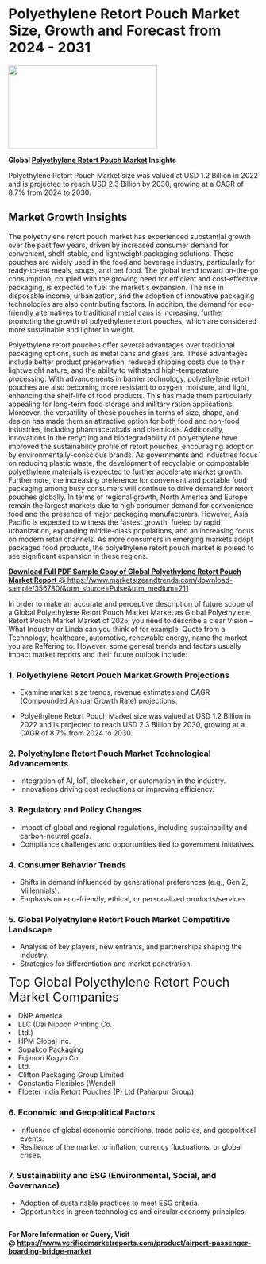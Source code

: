 <H1>Polyethylene Retort Pouch Market Size, Growth and Forecast from 2024 - 2031</H1><img class="aligncenter size-medium wp-image-584254" src="https://thirdeyenews.in/wp-content/uploads/2024/09/Global-Market-Research-300x168.jpeg" alt="" width="300" height="168" /><p><strong>Global&nbsp;<a href="https://www.marketsizeandtrends.com/download-sample/356780/&amp;utm_source=Pulse&amp;utm_medium=211">Polyethylene Retort Pouch Market</a> Insights</strong></p><p>Polyethylene Retort Pouch Market size was valued at USD 1.2 Billion in 2022 and is projected to reach USD 2.3 Billion by 2030, growing at a CAGR of 8.7% from 2024 to 2030.</p><p><h2>Market Growth Insights</h2> <p>The polyethylene retort pouch market has experienced substantial growth over the past few years, driven by increased consumer demand for convenient, shelf-stable, and lightweight packaging solutions. These pouches are widely used in the food and beverage industry, particularly for ready-to-eat meals, soups, and pet food. The global trend toward on-the-go consumption, coupled with the growing need for efficient and cost-effective packaging, is expected to fuel the market's expansion. The rise in disposable income, urbanization, and the adoption of innovative packaging technologies are also contributing factors. In addition, the demand for eco-friendly alternatives to traditional metal cans is increasing, further promoting the growth of polyethylene retort pouches, which are considered more sustainable and lighter in weight.</p> <p><a href="#download-sample"></a></p> <p>Polyethylene retort pouches offer several advantages over traditional packaging options, such as metal cans and glass jars. These advantages include better product preservation, reduced shipping costs due to their lightweight nature, and the ability to withstand high-temperature processing. With advancements in barrier technology, polyethylene retort pouches are also becoming more resistant to oxygen, moisture, and light, enhancing the shelf-life of food products. This has made them particularly appealing for long-term food storage and military ration applications. Moreover, the versatility of these pouches in terms of size, shape, and design has made them an attractive option for both food and non-food industries, including pharmaceuticals and chemicals. Additionally, innovations in the recycling and biodegradability of polyethylene have improved the sustainability profile of retort pouches, encouraging adoption by environmentally-conscious brands. As governments and industries focus on reducing plastic waste, the development of recyclable or compostable polyethylene materials is expected to further accelerate market growth. Furthermore, the increasing preference for convenient and portable food packaging among busy consumers will continue to drive demand for retort pouches globally. In terms of regional growth, North America and Europe remain the largest markets due to high consumer demand for convenience food and the presence of major packaging manufacturers. However, Asia Pacific is expected to witness the fastest growth, fueled by rapid urbanization, expanding middle-class populations, and an increasing focus on modern retail channels. As more consumers in emerging markets adopt packaged food products, the polyethylene retort pouch market is poised to see significant expansion in these regions. <p><a href="#get-more"></p><p><span class=""><strong>Download Full PDF Sample Copy of Global Polyethylene Retort Pouch Market Report</strong> @ <a href="https://www.marketsizeandtrends.com/download-sample/356780/&amp;utm_source=Pulse&amp;utm_medium=211" target="_blank">https://www.marketsizeandtrends.com/download-sample/356780/&amp;utm_source=Pulse&amp;utm_medium=211</a></span></p><p>In order to make an accurate and perceptive description of future scope of a Global&nbsp;Polyethylene Retort Pouch Market Market as Global&nbsp;Polyethylene Retort Pouch Market Market of 2025, you need to describe a clear Vision &ndash; What Industry or Linda can you think of for example: Quote from a Technology, healthcare, automotive, renewable energy, name the market you are Reffering to. However, some general trends and factors usually impact market reports and their future outlook include:</p><h3>1.&nbsp;<strong>Polyethylene Retort Pouch Market Growth Projections</strong></h3><ul><li>Examine market size trends, revenue estimates and CAGR (Compounded Annual Growth Rate) projections.</li><li><p>Polyethylene Retort Pouch Market size was valued at USD 1.2 Billion in 2022 and is projected to reach USD 2.3 Billion by 2030, growing at a CAGR of 8.7% from 2024 to 2030.</p></li></ul><h3>2.&nbsp;<strong>Polyethylene Retort Pouch Market Technological Advancements</strong></h3><ul><li>Integration of AI, IoT, blockchain, or automation in the industry.</li><li>Innovations driving cost reductions or improving efficiency.</li></ul><h3>3.&nbsp;<strong>Regulatory and Policy Changes</strong></h3><ul><li>Impact of global and regional regulations, including sustainability and carbon-neutral goals.</li><li>Compliance challenges and opportunities tied to government initiatives.</li></ul><h3>4.&nbsp;<strong>Consumer Behavior Trends</strong></h3><ul><li>Shifts in demand influenced by generational preferences (e.g., Gen Z, Millennials).</li><li>Emphasis on eco-friendly, ethical, or personalized products/services.</li></ul><h3>5.&nbsp;<strong>Global Polyethylene Retort Pouch Market Competitive Landscape</strong></h3><ul><li>Analysis of key players, new entrants, and partnerships shaping the industry.</li><li>Strategies for differentiation and market penetration.</li></ul><p data-pm-slice="1 1 []"><span style="color: inherit; font-family: inherit; font-size: 25px;">Top Global Polyethylene Retort Pouch Market Companies</span></p><div class="" data-test-id=""><p><li>DNP America</li><li> LLC (Dai Nippon Printing Co.</li><li> Ltd.)</li><li> HPM Global Inc.</li><li> Sopakco Packaging</li><li> Fujimori Kogyo Co.</li><li> Ltd.</li><li> Clifton Packaging Group Limited</li><li> Constantia Flexibles (Wendel)</li><li> Floeter India Retort Pouches (P) Ltd (Paharpur Group)</li></p></div><h3>6.&nbsp;<strong>Economic and Geopolitical Factors</strong></h3><ul><li>Influence of global economic conditions, trade policies, and geopolitical events.</li><li>Resilience of the market to inflation, currency fluctuations, or global crises.</li></ul><h3>7.&nbsp;<strong>Sustainability and ESG (Environmental, Social, and Governance)</strong></h3><ul><li>Adoption of sustainable practices to meet ESG criteria.</li><li>Opportunities in green technologies and circular economy principles.</li></ul><h2><strong style="font-size: 14px;">For More Information or Query, Visit @&nbsp;</strong><a style="background-color: #ffffff; font-size: 14px;" href="https://www.marketsizeandtrends.com/report/polyethylene-retort-pouch-market/" target="_blank">https://www.verifiedmarketreports.com/product/airport-passenger-boarding-bridge-market</a></h2>
